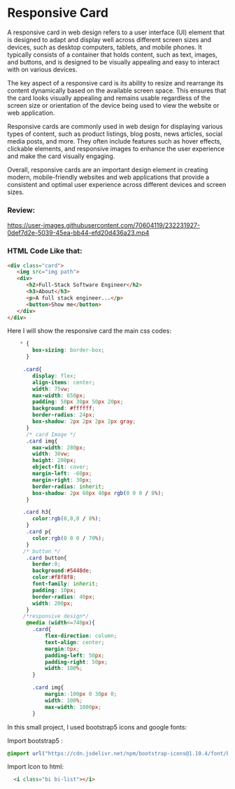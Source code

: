 # Responsive Card

<p>A responsive card in web design refers to a user interface (UI) element that is designed to adapt and display well across different screen sizes and devices, such as desktop computers, tablets, and mobile phones. It typically consists of a container that holds content, such as text, images, and buttons, and is designed to be visually appealing and easy to interact with on various devices.

The key aspect of a responsive card is its ability to resize and rearrange its content dynamically based on the available screen space. This ensures that the card looks visually appealing and remains usable regardless of the screen size or orientation of the device being used to view the website or web application.

Responsive cards are commonly used in web design for displaying various types of content, such as product listings, blog posts, news articles, social media posts, and more. They often include features such as hover effects, clickable elements, and responsive images to enhance the user experience and make the card visually engaging.

Overall, responsive cards are an important design element in creating modern, mobile-friendly websites and web applications that provide a consistent and optimal user experience across different devices and screen sizes.</p>

### Review:

https://user-images.githubusercontent.com/70604119/232231927-0def7d2e-5039-45ea-bb44-efd20d436a23.mp4

### HTML Code Like that:
~~~HTML
<div class="card">
   <img src="img path">
   <div>
      <h2>Full-Stack Software Engineer</h2>
      <h3>About</h3>
      <p>A full stack engineer...</p>
      <button>Show me</button>
   </div>
</div>
~~~
Here I will show the responsive card the main css codes:
~~~css
    * {
        box-sizing: border-box;
      }

     .card{
        display: flex;
        align-items: center;
        width: 75vw;
        max-width: 650px;
        padding: 50px 30px 50px 20px;
        background: #ffffff;
        border-radius: 24px;
        box-shadow: 2px 2px 2px 2px gray;
      }
      /* card Image */
      .card img{
        max-width: 280px;
        width: 38vw;
        height: 200px;
        object-fit: cover;
        margin-left: -60px;
        margin-right: 30px;
        border-radius: inherit;
        box-shadow: 2px 60px 40px rgb(0 0 0 / 8%);
      }

     .card h3{
        color:rgb(0,0,0 / 8%);
      }
      .card p{
        color:rgb(0 0 0 / 70%);
      }
     /* button */
      .card button{
        border:0;
        background:#5448de;
        color:#f8f8f8;
        font-family: inherit;
        padding: 10px;
        border-radius: 40px;
        width: 200px;
      }
     /*responsive design*/
      @media (width<=740px){
        .card{
            flex-direction: column;
            text-align: center;
            margin:0px;
            padding-left: 50px;
            padding-right: 50px;
            width: 100%;
        }

        .card img{
            margin:-100px 0 30px 0;
            width: 100%;
            max-width: 1000px;
        }
~~~
In this small project, I used bootstrap5 icons and google fonts:

Import bootstrap5 :
~~~css
@import url("https://cdn.jsdelivr.net/npm/bootstrap-icons@1.10.4/font/bootstrap-icons.css"); 
~~~
Import Icon to html:
~~~HTML
  <i class="bi bi-list"></i>
~~~



